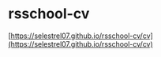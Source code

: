 # rsschool-cv

[https://selestrel07.github.io/rsschool-cv/cv](https://selestrel07.github.io/rsschool-cv/cv)
